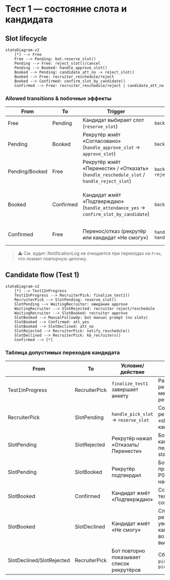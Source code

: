 # Тест 1 — состояние слота и кандидата

## Slot lifecycle
```mermaid
stateDiagram-v2
    [*] --> Free
    Free --> Pending: bot.reserve_slot()
    Pending --> Free: reject_slot()/cancel
    Pending --> Booked: handle_approve_slot()
    Booked --> Pending: candidate_att_no -> reject_slot()
    Booked --> Free: recruiter_reschedule/reject
    Booked --> Confirmed: confirm_slot_by_candidate()
    Confirmed --> Free: recruiter_reschedule/reject | candidate_att_no
```

### Allowed transitions & побочные эффекты
| From | To | Trigger | Код | Побочные эффекты |
|------|----|---------|-----|------------------|
| Free | Pending | Кандидат выбирает слот (`reserve_slot`) | `backend/domain/repositories.py` | Заполнение `candidate_*`, создание `SlotReservationLock` (TTL 5 мин) |
| Pending | Booked | Рекрутёр жмёт «Согласовано» (`handle_approve_slot` → `approve_slot`) | `backend/apps/bot/services.py` | Отправка сообщения кандидату, `notification_logs` (`candidate_interview_confirmed`), планирование напоминаний |
| Pending/Booked | Free | Рекрутёр жмёт «Перенести» / «Отказать» (`handle_reschedule_slot` / `handle_reject_slot`) | `backend/apps/bot/services.py` + `reject_slot` | Отмена напоминаний, уведомление кандидата (reschedule/reject) |
| Booked | Confirmed | Кандидат жмёт «Подтверждаю» (`handle_attendance_yes` → `confirm_slot_by_candidate`) | `backend/apps/bot/services.py` | `Slot.status=confirmed_by_candidate`, `notification_logs` (`candidate_confirm`), перезапланированные напоминания (без confirm-промптов) |
| Confirmed | Free | Перенос/отказ (рекрутёр или кандидат «Не смогу») | `handle_reschedule_slot` / `handle_attendance_no` | Очистка кандидата, отмена напоминаний, уведомление рекрутёра |

> ⚠️ См. аудит: NotificationLog не очищается при переходах на `Free`, что ломает повторную цепочку.

## Candidate flow (Test 1)
```mermaid
stateDiagram-v2
    [*] --> Test1InProgress
    Test1InProgress --> RecruiterPick: finalize_test1()
    RecruiterPick --> SlotPending: reserve_slot()
    SlotPending --> WaitingRecruiter: ожидание approve
    WaitingRecruiter --> SlotRejected: recruiter reject/reschedule
    WaitingRecruiter --> SlotBooked: recruiter approve
    SlotBooked --> ManualFollowUp: bot manual prompt (no slots)
    SlotBooked --> Confirmed: att_yes
    SlotBooked --> SlotDeclined: att_no
    SlotRejected --> RecruiterPick: notify_reschedule()
    SlotDeclined --> RecruiterPick: kb_recruiters()
    Confirmed --> [*]
```

### Таблица допустимых переходов кандидата
| From | To | Условие/действие | Побочные эффекты |
|------|----|------------------|------------------|
| Test1InProgress | RecruiterPick | `finalize_test1` завершает анкету | Рассылка Test 1 рекрутёрам, показ меню выбора рекрутёра |
| RecruiterPick | SlotPending | `handle_pick_slot` → `reserve_slot` | Сообщение рекрутёру, шаблон «slot_sent» кандидату |
| SlotPending | SlotRejected | Рекрутёр нажал «Отказать/Перенести» | Бот уведомляет кандидата (отказ/перенос), очищает state |
| SlotPending | SlotBooked | Рекрутёр подтвердил | Бот отправляет приглашение (см. P0), планирует напоминания |
| SlotBooked | Confirmed | Кандидат жмёт «Подтверждаю» | Ссылка на телемост, отмена confirm-подсказок |
| SlotBooked | SlotDeclined | Кандидат жмёт «Не смогу» | Слот освобождён, рекрутёр уведомлён, кандидат возвращён к выбору |
| SlotDeclined/SlotRejected | RecruiterPick | Бот повторно показывает список рекрутёров | Сброс `picked_slot_id`, `picked_recruiter_id` |
